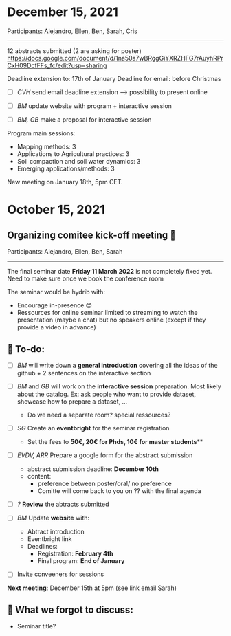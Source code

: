 # December 15, 2021

Participants: Alejandro, Ellen, Ben, Sarah, Cris

---
12 abstracts submitted (2 are asking for poster)
https://docs.google.com/document/d/1na50a7wBRggGiYXRZHFG7rAuyhRPrCxH09DcfFFs_fc/edit?usp=sharing

Deadline extension to: 17th of January
Deadline for email: before Christmas

- [ ]  _CVH_ send email deadline extension --> possibility to present online
- [ ]  _BM_ update website with program + interactive session
- [ ]  _BM, GB_ make a proposal for interactive session


Program main sessions: 
- Mapping methods: 3
- Applications to Agricultural practices: 3
- Soil compaction and soil water dynamics: 3
- Emerging applications/methods: 3

New meeting on January 18th, 5pm CET.

# October 15, 2021
## Organizing comitee kick-off meeting 🚀

Participants: Alejandro, Ellen, Ben, Sarah

---
The final seminar date **Friday 11 March 2022** is not completely fixed yet. Need to make sure once we book the conference room

The seminar would be hydrib with: 
- Encourage in-presence 😊
- Ressources for online seminar limited to streaming to watch the presentation (maybe a chat) but no speakers online (except if they provide a video in advance)


## 📝 To-do: 

- [ ] _BM_ will write down a **general introduction** covering all the ideas of the github + 2 sentences on the interactive section

- [ ] _BM_ and _GB_ will work on the **interactive session** preparation. Most likely about the catalog. Ex: ask people who want to provide dataset, showcase how to prepare a dataset, ...
	-  Do we need a separate room? special ressources?

- [ ] _SG_ Create an **eventbright** for the seminar registration
	- Set the fees to **50€, 20€ for Phds, 10€ for master students****

- [ ] _EVDV, ARR_ Prepare a google form for the abstract submission 
	- abstract submission deadline: **December 10th**
	- content: 
		- preference between poster/oral/ no preference
		- Comitte will come back to you on ?? with the final agenda 
	
- [ ] _?_ **Review** the abtracts submitted

- [ ] _BM_ Update **website** with: 
	- Abtract introduction
	- Eventbright link
	- Deadlines: 
		- Registration: **February 4th**
		- Final program: **End of January**

- [ ] Invite conveeners for sessions

**Next meeting**: December 15th at 5pm (see link email Sarah)

##  🤔 What we forgot to discuss: 

- Seminar title?
